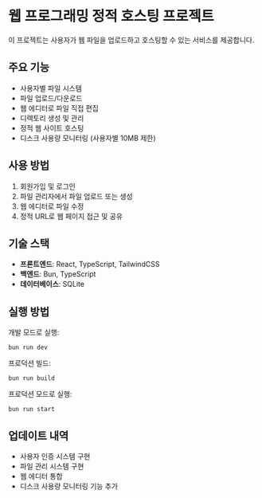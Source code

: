 # 웹 프로그래밍 정적 호스팅 프로젝트

이 프로젝트는 사용자가 웹 파일을 업로드하고 호스팅할 수 있는 서비스를 제공합니다.

## 주요 기능

- 사용자별 파일 시스템
- 파일 업로드/다운로드
- 웹 에디터로 파일 직접 편집
- 디렉토리 생성 및 관리
- 정적 웹 사이트 호스팅
- 디스크 사용량 모니터링 (사용자별 10MB 제한)

## 사용 방법

1. 회원가입 및 로그인
2. 파일 관리자에서 파일 업로드 또는 생성
3. 웹 에디터로 파일 수정
4. 정적 URL로 웹 페이지 접근 및 공유

## 기술 스택

- **프론트엔드**: React, TypeScript, TailwindCSS
- **백엔드**: Bun, TypeScript
- **데이터베이스**: SQLite

## 실행 방법

개발 모드로 실행:

```
bun run dev
```

프로덕션 빌드:

```
bun run build
```

프로덕션 모드로 실행:

```
bun run start
```

## 업데이트 내역

- 사용자 인증 시스템 구현
- 파일 관리 시스템 구현
- 웹 에디터 통합
- 디스크 사용량 모니터링 기능 추가
